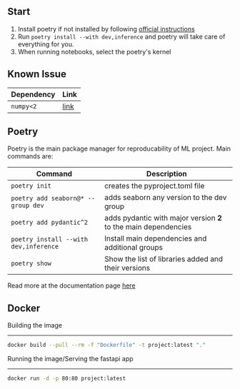 ## Start

1. Install poetry if not installed by following [official instructions](https://python-poetry.org/docs/)
2. Run `poetry install --with dev,inference` and poetry will take care of everything for you.
3. When running notebooks, select the poetry's kernel

## Known Issue

| Dependency | Link |
| --- | --- |
| `numpy<2` | [link](https://stackoverflow.com/questions/78650222/valueerror-numpy-dtype-size-changed-may-indicate-binary-incompatibility-expec) |

## Poetry

Poetry is the main package manager for reproducability of ML project. Main commands are:

| Command | Description |
| --- | --- | 
| `poetry init` | creates the pyproject.toml file |
| `poetry add seaborn@* --group dev` | adds seaborn any version to the dev group |
| `poetry add pydantic^2` | adds pydantic with major version **2** to the main dependencies |
| `poetry install --with dev,inference` | Install main dependencies and additional groups |
| `poetry show` | Show the list of libraries added and their versions |

Read more at the documentation page [here](https://python-poetry.org/docs/cli/)


## Docker

Building the image

---

```bash
docker build --pull --rm -f "Dockerfile" -t project:latest "." 
```


Running the image/Serving the fastapi app

---

```bash
docker run -d -p 80:80 project:latest
```